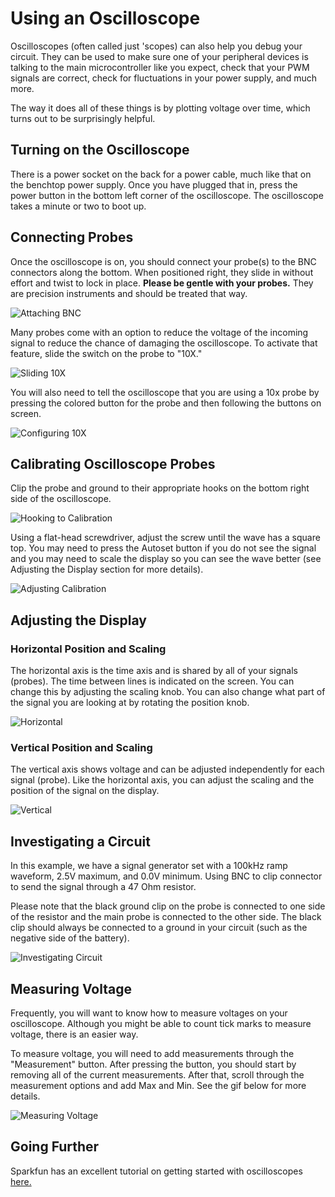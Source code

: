 # Using an Oscilloscope
Oscilloscopes (often called just 'scopes) can also help you debug your circuit. They can be used to make sure one of your peripheral devices is talking to the main microcontroller like you expect, check that your PWM signals are correct, check for fluctuations in your power supply, and much more.

The way it does all of these things is by plotting voltage over time, which turns out to be surprisingly helpful.

## Turning on the Oscilloscope
There is a power socket on the back for a power cable, much like that on the benchtop power supply. Once you have plugged that in, press the power button in the bottom left corner of the oscilloscope. The oscilloscope takes a minute or two to boot up.

## Connecting Probes
Once the oscilloscope is on, you should connect your probe(s) to the BNC connectors along the bottom. When positioned right, they slide in without effort and twist to lock in place. **Please be gentle with your probes.** They are precision instruments and should be treated that way.

![Attaching BNC](/assets/OscBNC.gif)

Many probes come with an option to reduce the voltage of the incoming signal to reduce the chance of damaging the oscilloscope. To activate that feature, slide the switch on the probe to "10X."

![Sliding 10X](/assets/Osc10XProbe.gif)

You will also need to tell the oscilloscope that you are using a 10x probe by pressing the colored button for the probe and then following the buttons on screen.

![Configuring 10X](/assets/Osc10XOsc.gif)

## Calibrating Oscilloscope Probes
Clip the probe and ground to their appropriate hooks on the bottom right side of the oscilloscope.

![Hooking to Calibration](/assets/OscCalConn.gif)

Using a flat-head screwdriver, adjust the screw until the wave has a square top. You may need to press the Autoset button if you do not see the signal and you may need to scale the display so you can see the wave better (see Adjusting the Display section for more details).

![Adjusting Calibration](/assets/OscCalScrew.gif)

## Adjusting the Display
### Horizontal Position and Scaling
The horizontal axis is the time axis and is shared by all of your signals (probes). The time between lines is indicated on the screen. You can change this by adjusting the scaling knob. You can also change what part of the signal you are looking at by rotating the position knob.

![Horizontal](/assets/OscHori.gif)

### Vertical Position and Scaling
The vertical axis shows voltage and can be adjusted independently for each signal (probe). Like the horizontal axis, you can adjust the scaling and the position of the signal on the display.

![Vertical](/assets/OscVert.gif)

## Investigating a Circuit
In this example, we have a signal generator set with a 100kHz ramp waveform, 2.5V maximum, and 0.0V minimum. Using BNC to clip connector to send the signal through a 47 Ohm resistor.

Please note that the black ground clip on the probe is connected to one side of the resistor and the main probe is connected to the other side. The black clip should always be connected to a ground in your circuit (such as the negative side of the battery).

![Investigating Circuit](/assets/OscInCircuit.gif)


## Measuring Voltage
Frequently, you will want to know how to measure voltages on your oscilloscope. Although you might be able to count tick marks to measure voltage, there is an easier way.

To measure voltage, you will need to add measurements through the "Measurement" button. After pressing the button, you should start by removing all of the current measurements. After that, scroll through the measurement options and add Max and Min. See the gif below for more details.

![Measuring Voltage](/assets/OscMeasure.gif)

## Going Further
Sparkfun has an excellent tutorial on getting started with oscilloscopes [here.](https://learn.sparkfun.com/tutorials/how-to-use-an-oscilloscope/all)
